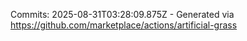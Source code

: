 Commits: 2025-08-31T03:28:09.875Z - Generated via https://github.com/marketplace/actions/artificial-grass
<br>
